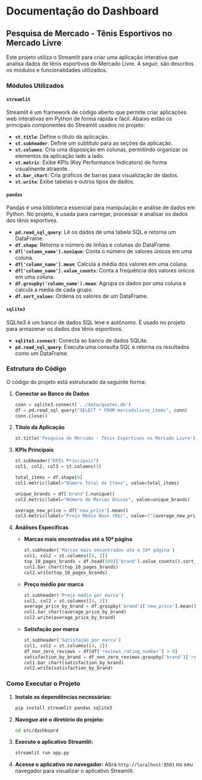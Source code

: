 # Documentação do Dashboard

## Pesquisa de Mercado - Tênis Esportivos no Mercado Livre

Este projeto utiliza o Streamlit para criar uma aplicação interativa que analisa dados de tênis esportivos do Mercado Livre. A seguir, são descritos os módulos e funcionalidades utilizados.

### Módulos Utilizados

#### `streamlit`

Streamlit é um framework de código aberto que permite criar aplicações web interativas em Python de forma rápida e fácil. Abaixo estão os principais componentes do Streamlit usados no projeto:

- **`st.title`**: Define o título da aplicação.
- **`st.subheader`**: Define um subtítulo para as seções da aplicação.
- **`st.columns`**: Cria uma disposição em colunas, permitindo organizar os elementos da aplicação lado a lado.
- **`st.metric`**: Exibe KPIs (Key Performance Indicators) de forma visualmente atraente.
- **`st.bar_chart`**: Cria gráficos de barras para visualização de dados.
- **`st.write`**: Exibe tabelas e outros tipos de dados.

#### `pandas`

Pandas é uma biblioteca essencial para manipulação e análise de dados em Python. No projeto, é usada para carregar, processar e analisar os dados dos tênis esportivos.

- **`pd.read_sql_query`**: Lê os dados de uma tabela SQL e retorna um DataFrame.
- **`df.shape`**: Retorna o número de linhas e colunas do DataFrame.
- **`df['column_name'].nunique`**: Conta o número de valores únicos em uma coluna.
- **`df['column_name'].mean`**: Calcula a média dos valores em uma coluna.
- **`df['column_name'].value_counts`**: Conta a frequência dos valores únicos em uma coluna.
- **`df.groupby('column_name').mean`**: Agrupa os dados por uma coluna e calcula a média de cada grupo.
- **`df.sort_values`**: Ordena os valores de um DataFrame.

#### `sqlite3`

SQLite3 é um banco de dados SQL leve e autônomo. É usado no projeto para armazenar os dados dos tênis esportivos.

- **`sqlite3.connect`**: Conecta ao banco de dados SQLite.
- **`pd.read_sql_query`**: Executa uma consulta SQL e retorna os resultados como um DataFrame.

### Estrutura do Código

O código do projeto está estruturado da seguinte forma:

1. **Conectar ao Banco de Dados**
    ```python
    conn = sqlite3.connect('../data/quotes.db')
    df = pd.read_sql_query("SELECT * FROM mercadolivre_items", conn)
    conn.close()
    ```

2. **Título da Aplicação**
    ```python
    st.title('Pesquisa de Mercado - Tênis Esportivos no Mercado Livre')
    ```

3. **KPIs Principais**
    ```python
    st.subheader("KPIs Principais")
    col1, col2, col3 = st.columns(3)

    total_items = df.shape[0]
    col1.metric(label="Número Total de Itens", value=total_items)

    unique_brands = df['brand'].nunique()
    col2.metric(label="Número de Marcas Únicas", value=unique_brands)

    average_new_price = df['new_price'].mean()
    col3.metric(label="Preço Médio Novo (R$)", value=f"{average_new_price:.2f}")
    ```

4. **Análises Específicas**
    - **Marcas mais encontradas até a 10ª página**
        ```python
        st.subheader('Marcas mais encontradas até a 10ª página')
        col1, col2 = st.columns([4, 2])
        top_10_pages_brands = df.head(500)['brand'].value_counts().sort_values(ascending=False)
        col1.bar_chart(top_10_pages_brands)
        col2.write(top_10_pages_brands)
        ```

    - **Preço médio por marca**
        ```python
        st.subheader('Preço médio por marca')
        col1, col2 = st.columns([4, 2])
        average_price_by_brand = df.groupby('brand')['new_price'].mean().sort_values(ascending=False)
        col1.bar_chart(average_price_by_brand)
        col2.write(average_price_by_brand)
        ```

    - **Satisfação por marca**
        ```python
        st.subheader('Satisfação por marca')
        col1, col2 = st.columns([4, 2])
        df_non_zero_reviews = df[df['reviews_rating_number'] > 0]
        satisfaction_by_brand = df_non_zero_reviews.groupby('brand')['reviews_rating_number'].mean().sort_values(ascending=False)
        col1.bar_chart(satisfaction_by_brand)
        col2.write(satisfaction_by_brand)
        ```

### Como Executar o Projeto

1. **Instale as dependências necessárias:**
    ```bash
    pip install streamlit pandas sqlite3
    ```

2. **Navegue até o diretório do projeto:**
    ```bash
    cd src/dashboard
    ```

3. **Execute o aplicativo Streamlit:**
    ```bash
    streamlit run app.py
    ```

4. **Acesse o aplicativo no navegador:**
    Abra `http://localhost:8501` no seu navegador para visualizar o aplicativo Streamlit.
